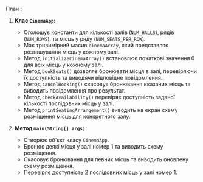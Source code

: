 План :

1. **Клас `CinemaApp`:**
   - Оголошує константи для кількості залів (`NUM_HALLS`), рядів (`NUM_ROWS`), та місць у ряду (`NUM_SEATS_PER_ROW`).
   - Має тривимірний масив `cinemaArray`, який представляє розташування місць у кожному залі.
   - Метод `initializeCinemaArray()` встановлює початкові значення 0 для всіх місць у кожному залі.
   - Метод `bookSeats()` дозволяє бронювати місця в залі, перевіряючи їх доступність та виводячи відповідне повідомлення.
   - Метод `cancelBooking()` скасовує бронювання вказаних місць та виводить повідомлення про результат.
   - Метод `checkAvailability()` перевіряє доступність заданої кількості послідовних місць у залі.
   - Метод `printSeatingArrangement()` виводить на екран схему розміщення місць для конкретного залу.

2. **Метод `main(String[] args)`:**
   - Створює об'єкт класу `CinemaApp`.
   - Бронює деякі місця у залі номер 1 та виводить схему розміщення.
   - Скасовує бронювання для певних місць та виводить оновлену схему розміщення.
   - Перевіряє доступність 2 послідовних місць у залі номер 1.
